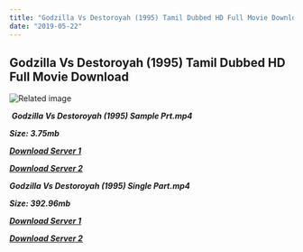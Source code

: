 ```yaml
---
title: "Godzilla Vs Destoroyah (1995) Tamil Dubbed HD Full Movie Download"
date: "2019-05-22"
---
```


## Godzilla Vs Destoroyah (1995) Tamil Dubbed HD Full Movie Download

![Related image](https://images-na.ssl-images-amazon.com/images/I/519uckPek4L._SY450_.jpg) 

 _**Godzilla Vs Destoroyah (1995) Sample Prt.mp4**_

_**Size: 3.75mb**_

[_**Download Server 1**_](http://du.wetransfer.vip/files/Tamil{3e481fa13b96e298813a968d76478a0dd6887383e8276579d75a86ec60557583}20Dubbed{3e481fa13b96e298813a968d76478a0dd6887383e8276579d75a86ec60557583}20Movies/Tamil{3e481fa13b96e298813a968d76478a0dd6887383e8276579d75a86ec60557583}20Dubbed{3e481fa13b96e298813a968d76478a0dd6887383e8276579d75a86ec60557583}20Collections/Godzilla{3e481fa13b96e298813a968d76478a0dd6887383e8276579d75a86ec60557583}20Quadrilogy{3e481fa13b96e298813a968d76478a0dd6887383e8276579d75a86ec60557583}20Collections/Godzilla{3e481fa13b96e298813a968d76478a0dd6887383e8276579d75a86ec60557583}20Vs{3e481fa13b96e298813a968d76478a0dd6887383e8276579d75a86ec60557583}20Destoroyah{3e481fa13b96e298813a968d76478a0dd6887383e8276579d75a86ec60557583}20(1995)/Godzilla{3e481fa13b96e298813a968d76478a0dd6887383e8276579d75a86ec60557583}20Vs{3e481fa13b96e298813a968d76478a0dd6887383e8276579d75a86ec60557583}20Destoroyah{3e481fa13b96e298813a968d76478a0dd6887383e8276579d75a86ec60557583}20(1995){3e481fa13b96e298813a968d76478a0dd6887383e8276579d75a86ec60557583}20Sample{3e481fa13b96e298813a968d76478a0dd6887383e8276579d75a86ec60557583}20HD.mp4)

[_**Download Server 2**_](http://du.wetransfer.vip/files/Tamil{3e481fa13b96e298813a968d76478a0dd6887383e8276579d75a86ec60557583}20Dubbed{3e481fa13b96e298813a968d76478a0dd6887383e8276579d75a86ec60557583}20Movies/Tamil{3e481fa13b96e298813a968d76478a0dd6887383e8276579d75a86ec60557583}20Dubbed{3e481fa13b96e298813a968d76478a0dd6887383e8276579d75a86ec60557583}20Collections/Godzilla{3e481fa13b96e298813a968d76478a0dd6887383e8276579d75a86ec60557583}20Quadrilogy{3e481fa13b96e298813a968d76478a0dd6887383e8276579d75a86ec60557583}20Collections/Godzilla{3e481fa13b96e298813a968d76478a0dd6887383e8276579d75a86ec60557583}20Vs{3e481fa13b96e298813a968d76478a0dd6887383e8276579d75a86ec60557583}20Destoroyah{3e481fa13b96e298813a968d76478a0dd6887383e8276579d75a86ec60557583}20(1995)/Godzilla{3e481fa13b96e298813a968d76478a0dd6887383e8276579d75a86ec60557583}20Vs{3e481fa13b96e298813a968d76478a0dd6887383e8276579d75a86ec60557583}20Destoroyah{3e481fa13b96e298813a968d76478a0dd6887383e8276579d75a86ec60557583}20(1995){3e481fa13b96e298813a968d76478a0dd6887383e8276579d75a86ec60557583}20Sample{3e481fa13b96e298813a968d76478a0dd6887383e8276579d75a86ec60557583}20HD.mp4)

_**Godzilla Vs Destoroyah (1995) Single Part.mp4**_

_**Size: 392.96mb**_

[_**Download Server 1**_](http://du.wetransfer.vip/files/Tamil{3e481fa13b96e298813a968d76478a0dd6887383e8276579d75a86ec60557583}20Dubbed{3e481fa13b96e298813a968d76478a0dd6887383e8276579d75a86ec60557583}20Movies/Tamil{3e481fa13b96e298813a968d76478a0dd6887383e8276579d75a86ec60557583}20Dubbed{3e481fa13b96e298813a968d76478a0dd6887383e8276579d75a86ec60557583}20Collections/Godzilla{3e481fa13b96e298813a968d76478a0dd6887383e8276579d75a86ec60557583}20Quadrilogy{3e481fa13b96e298813a968d76478a0dd6887383e8276579d75a86ec60557583}20Collections/Godzilla{3e481fa13b96e298813a968d76478a0dd6887383e8276579d75a86ec60557583}20Vs{3e481fa13b96e298813a968d76478a0dd6887383e8276579d75a86ec60557583}20Destoroyah{3e481fa13b96e298813a968d76478a0dd6887383e8276579d75a86ec60557583}20(1995)/Godzilla{3e481fa13b96e298813a968d76478a0dd6887383e8276579d75a86ec60557583}20Vs{3e481fa13b96e298813a968d76478a0dd6887383e8276579d75a86ec60557583}20Destoroyah{3e481fa13b96e298813a968d76478a0dd6887383e8276579d75a86ec60557583}20(1995){3e481fa13b96e298813a968d76478a0dd6887383e8276579d75a86ec60557583}20Single{3e481fa13b96e298813a968d76478a0dd6887383e8276579d75a86ec60557583}20Part{3e481fa13b96e298813a968d76478a0dd6887383e8276579d75a86ec60557583}20HD.mp4)

_**[Download Server 2](http://du.wetransfer.vip/files/Tamil{3e481fa13b96e298813a968d76478a0dd6887383e8276579d75a86ec60557583}20Dubbed{3e481fa13b96e298813a968d76478a0dd6887383e8276579d75a86ec60557583}20Movies/Tamil{3e481fa13b96e298813a968d76478a0dd6887383e8276579d75a86ec60557583}20Dubbed{3e481fa13b96e298813a968d76478a0dd6887383e8276579d75a86ec60557583}20Collections/Godzilla{3e481fa13b96e298813a968d76478a0dd6887383e8276579d75a86ec60557583}20Quadrilogy{3e481fa13b96e298813a968d76478a0dd6887383e8276579d75a86ec60557583}20Collections/Godzilla{3e481fa13b96e298813a968d76478a0dd6887383e8276579d75a86ec60557583}20Vs{3e481fa13b96e298813a968d76478a0dd6887383e8276579d75a86ec60557583}20Destoroyah{3e481fa13b96e298813a968d76478a0dd6887383e8276579d75a86ec60557583}20(1995)/Godzilla{3e481fa13b96e298813a968d76478a0dd6887383e8276579d75a86ec60557583}20Vs{3e481fa13b96e298813a968d76478a0dd6887383e8276579d75a86ec60557583}20Destoroyah{3e481fa13b96e298813a968d76478a0dd6887383e8276579d75a86ec60557583}20(1995){3e481fa13b96e298813a968d76478a0dd6887383e8276579d75a86ec60557583}20Single{3e481fa13b96e298813a968d76478a0dd6887383e8276579d75a86ec60557583}20Part{3e481fa13b96e298813a968d76478a0dd6887383e8276579d75a86ec60557583}20HD.mp4)**_
